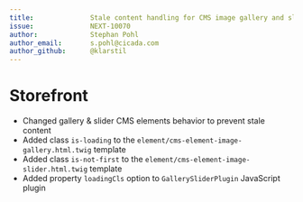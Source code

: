 ```yaml
---
title:              Stale content handling for CMS image gallery and slider
issue:              NEXT-10070
author:             Stephan Pohl
author_email:       s.pohl@cicada.com
author_github:      @klarstil
---
```

# Storefront
* Changed gallery & slider CMS elements behavior to prevent stale content 
* Added class `is-loading` to the `element/cms-element-image-gallery.html.twig` template
* Added class `is-not-first` to the `element/cms-element-image-slider.html.twig` template
* Added property `loadingCls` option to `GallerySliderPlugin` JavaScript plugin
